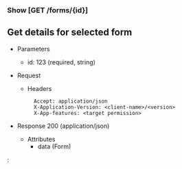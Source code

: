 ### Show [GET /forms/{id}]

## **Get details for selected form**

+ Parameters
    + id: 123 (required, string)

+ Request
    + Headers
    
            Accept: application/json
            X-Application-Version: <client-name>/<version>
            X-App-features: <target permission>

+ Response 200 (application/json)
    + Attributes
        + data (Form)

:[](../error_responses.md)
